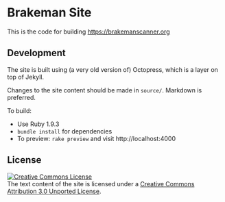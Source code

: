 # Brakeman Site

This is the code for building https://brakemanscanner.org

## Development

The site is built using (a very old version of) Octopress, which is a layer on top of Jekyll.

Changes to the site content should be made in `source/`. Markdown is preferred.

To build:

* Use Ruby 1.9.3
* `bundle install` for dependencies
* To preview: `rake preview` and visit http://localhost:4000

## License

<a rel="license" href="http://creativecommons.org/licenses/by/3.0/"><img alt="Creative Commons License" style="border-width:0" src="http://i.creativecommons.org/l/by/3.0/88x31.png" /></a><br />The text content of the site is licensed under a <a rel="license" href="http://creativecommons.org/licenses/by/3.0/">Creative Commons Attribution 3.0 Unported License</a>.
